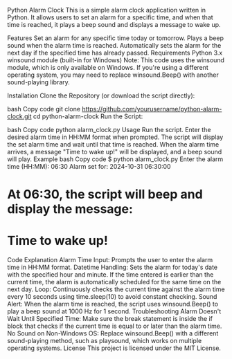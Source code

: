 Python Alarm Clock
This is a simple alarm clock application written in Python. It allows users to set an alarm for a specific time, and when that time is reached, it plays a beep sound and displays a message to wake up.

Features
Set an alarm for any specific time today or tomorrow.
Plays a beep sound when the alarm time is reached.
Automatically sets the alarm for the next day if the specified time has already passed.
Requirements
Python 3.x
winsound module (built-in for Windows)
Note: This code uses the winsound module, which is only available on Windows. If you're using a different operating system, you may need to replace winsound.Beep() with another sound-playing library.

Installation
Clone the Repository (or download the script directly):

bash
Copy code
git clone https://github.com/yourusername/python-alarm-clock.git
cd python-alarm-clock
Run the Script:

bash
Copy code
python alarm_clock.py
Usage
Run the script.
Enter the desired alarm time in HH:MM format when prompted.
The script will display the set alarm time and wait until that time is reached.
When the alarm time arrives, a message "Time to wake up!" will be displayed, and a beep sound will play.
Example
bash
Copy code
$ python alarm_clock.py
Enter the alarm time (HH:MM): 06:30
Alarm set for: 2024-10-31 06:30:00
# At 06:30, the script will beep and display the message:
# Time to wake up!
Code Explanation
Alarm Time Input: Prompts the user to enter the alarm time in HH:MM format.
Datetime Handling: Sets the alarm for today's date with the specified hour and minute. If the time entered is earlier than the current time, the alarm is automatically scheduled for the same time on the next day.
Loop: Continuously checks the current time against the alarm time every 10 seconds using time.sleep(10) to avoid constant checking.
Sound Alert: When the alarm time is reached, the script uses winsound.Beep() to play a beep sound at 1000 Hz for 1 second.
Troubleshooting
Alarm Doesn't Wait Until Specified Time: Make sure the break statement is inside the if block that checks if the current time is equal to or later than the alarm time.
No Sound on Non-Windows OS: Replace winsound.Beep() with a different sound-playing method, such as playsound, which works on multiple operating systems.
License
This project is licensed under the MIT License.
